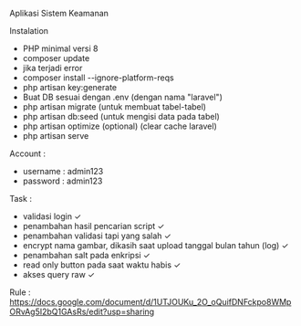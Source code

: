 Aplikasi Sistem Keamanan

Instalation
- PHP minimal versi 8
- composer update
- jika terjadi error
- composer install --ignore-platform-reqs
- php artisan key:generate
- Buat DB sesuai dengan .env (dengan nama "laravel")
- php artisan migrate (untuk membuat tabel-tabel)
- php artisan db:seed (untuk mengisi data pada tabel)
- php artisan optimize (optional) (clear cache laravel)
- php artisan serve


Account : 
- username : admin123
- password : admin123


Task :
- validasi login ✓
- penambahan hasil pencarian script ✓
- penambahan validasi tapi yang salah ✓
- encrypt nama gambar, dikasih saat upload tanggal bulan tahun (log) ✓
- penambahan salt pada enkripsi ✓
- read only button pada saat waktu habis ✓
- akses query raw ✓

Rule :
https://docs.google.com/document/d/1UTJOUKu_2O_oQuifDNFckpo8WMpORvAg5I2bQ1GAsRs/edit?usp=sharing
